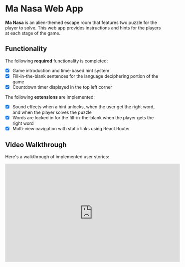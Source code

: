 # Ma Nasa Web App
**Ma Nasa** is an alien-themed escape room that features two puzzle for the player to solve. This web app provides instructions and hints for the players at each stage of the game.

## Functionality

The following **required** functionality is completed:

* [x] Game introduction and time-based hint system
* [x] Fill-in-the-blank sentences for the language deciphering portion of the game 
* [x] Countdown timer displayed in the top left corner

The following **extensions** are implemented:

* [x] Sound effects when a hint unlocks, when the user get the right word, and when the player solves the puzzle
* [x] Words are locked in for the fill-in-the-blank when the player gets the right word
* [x] Multi-view navigation with static links using React Router

## Video Walkthrough

Here's a walkthrough of implemented user stories:

<iframe width="560" height="315" src="https://www.youtube.com/embed/qE1c5U5LWMc" title="YouTube video player" frameborder="0" allow="accelerometer; autoplay; clipboard-write; encrypted-media; gyroscope; picture-in-picture" allowfullscreen></iframe>



